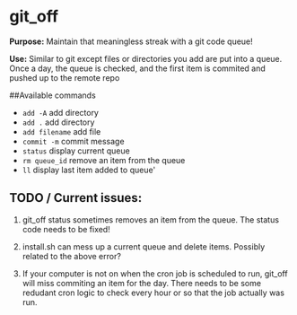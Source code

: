 # git_off
**Purpose:** Maintain that meaningless streak with a git code queue!

**Use:** Similar to git except files or directories you add are put into a queue. Once a day, the queue is checked, and the first item is commited and pushed up to the remote repo

##Available commands

- `add -A`        add directory
- `add .`         add directory
- `add filename`  add file
- `commit -m`     commit message
- `status`        display current queue
- `rm queue_id`  remove an item from the queue
- `ll`           display last item added to queue'
  
  
## TODO / Current issues:

1. git_off status sometimes removes an item from the queue. The status code needs to be fixed!

2. install.sh can mess up a current queue and delete items. Possibly related to the above error?

3. If your computer is not on when the cron job is scheduled to run, git_off will miss commiting an item for the day. There needs to be some redudant cron logic to check every hour or so that the job actually was run. 
